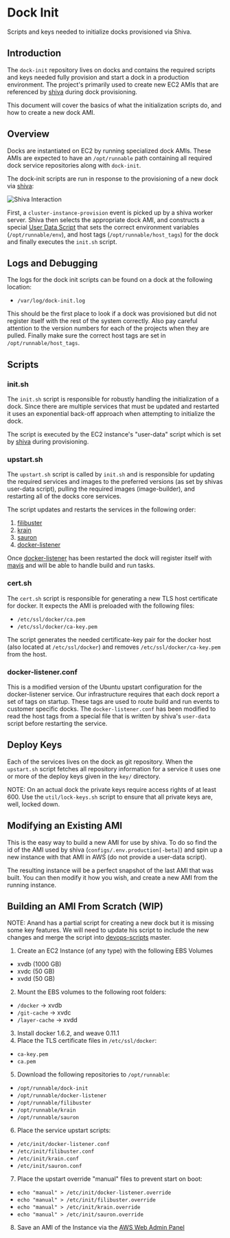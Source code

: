 # Dock Init
Scripts and keys needed to initialize docks provisioned via Shiva.

## Introduction
The `dock-init` repository lives on docks and contains the required scripts and
keys needed fully provision and start a dock in a production environment. The
project's primarily used to create new EC2 AMIs that are referenced by
[shiva](https://github.com/CodeNow/shiva) during dock provisioning.

This document will cover the basics of what the initialization scripts do, and
how to create a new dock AMI.

## Overview
Docks are instantiated on EC2 by running specialized dock AMIs. These AMIs are
expected to have an `/opt/runnable` path containing all required dock service
repositories along with `dock-init`.

The dock-init scripts are run in response to the provisioning of a new dock via
[shiva](https://github.com/CodeNow/shiva):

![Shiva Interaction](https://docs.google.com/drawings/d/1bpHidufswuNd7cNkHvm9jIUs-o9P9XWmag5meeRaMkg/pub?w=708&h=228)

First, a `cluster-instance-provision` event is picked up by a shiva worker
server. Shiva then selects the appropriate dock AMI, and constructs a special
[User Data Script](http://docs.aws.amazon.com/AWSEC2/latest/UserGuide/ec2-instance-metadata.html)
that sets the correct environment variables (`/opt/runnable/env`), and host tags
(`/opt/runnable/host_tags`) for the dock and finally executes the `init.sh` script.

## Logs and Debugging
The logs for the dock init scripts can be found on a dock at the following location:

* `/var/log/dock-init.log`

This should be the first place to look if a dock was provisioned but did not
register itself with the rest of the system correctly. Also pay careful attention
to the version numbers for each of the projects when they are pulled. Finally make
sure the correct host tags are set in `/opt/runnable/host_tags`.

## Scripts

### init.sh
The `init.sh` script is responsible for robustly handling the initialization of
a dock. Since there are multiple services that must be updated and restarted it
uses an exponential back-off approach when attempting to initialize the dock.

The script is executed by the EC2 instance's "user-data" script which is set by
[shiva](https://github.com/CodeNow/shiva) during provisioning.

### upstart.sh
The `upstart.sh` script is called by `init.sh` and is responsible for updating
the required services and images to the preferred versions (as set by shivas
user-data script), pulling the required images (image-builder), and restarting
all of the docks core services.

The script updates and restarts the services in the following order:

1. [filibuster](https://github.com/Runnable/Filibuster)
2. [krain](https://github.com/codenow/krain)
3. [sauron](https://github.com/codenow/sauron)
4. [docker-listener](https://github.com/codenow/docker-listener)

Once [docker-listener](https://github.com/codenow/docker-listener) has been
restarted the dock will register itself with
[mavis](https://github.com/codenow/mavis) and will be able to handle build and
run tasks.

### cert.sh
The `cert.sh` script is responsible for generating a new TLS host certificate
for docker. It expects the AMI is preloaded with the following files:

* `/etc/ssl/docker/ca.pem`
* `/etc/ssl/docker/ca-key.pem`

The script generates the needed certificate-key pair for the docker host (also
located at `/etc/ssl/docker`) and removes `/etc/ssl/docker/ca-key.pem` from the
host.

### docker-listener.conf
This is a modified version of the Ubuntu upstart configuration for the
docker-listener service. Our infrastructure requires that each dock report a
set of tags on startup. These tags are used to route build and run events to
customer specific docks. The `docker-listener.conf` has been modified to read
the host tags from a special file that is written by shiva's `user-data` script
before restarting the service.

## Deploy Keys
Each of the services lives on the dock as git repository. When the `upstart.sh`
script fetches all repository information for a service it uses one or more
of the deploy keys given in the `key/` directory.

NOTE: On an actual dock the private keys require access rights of at least 600.
Use the `util/lock-keys.sh` script to ensure that all private keys are, well,
locked down.

## Modifying an Existing AMI
This is the easy way to build a new AMI for use by shiva. To do so find the
id of the AMI used by shiva (`configs/.env.production[-beta]`) and spin up a
new instance with that AMI in AWS (do not provide a user-data script).

The resulting instance will be a perfect snapshot of the last AMI that was built.
You can then modify it how you wish, and create a new AMI from the running instance.

## Building an AMI From Scratch (WIP)

NOTE: Anand has a partial script for creating a new dock but it is missing some
key features. We will need to update his script to include the new changes and
merge the script into [devops-scripts](https://github.com/Codenow/devops-scripts)
master.

1. Create an EC2 Instance (of any type) with the following EBS Volumes
  * xvdb (1000 GB)
  * xvdc (50 GB)
  * xvdd (50 GB)
2. Mount the EBS volumes to the following root folders:
  * `/docker` -> xvdb
  * `/git-cache` -> xvdc
  * `/layer-cache` -> xvdd
3. Install docker 1.6.2, and weave 0.11.1
4. Place the TLS certificate files in `/etc/ssl/docker`:
  * `ca-key.pem`
  * `ca.pem`
5. Download the following repositories to `/opt/runnable`:
  * `/opt/runnable/dock-init`
  * `/opt/runnable/docker-listener`
  * `/opt/runnable/filibuster`
  * `/opt/runnable/krain`
  * `/opt/runnable/sauron`
6. Place the service upstart scripts:
  * `/etc/init/docker-listener.conf`
  * `/etc/init/filibuster.conf`
  * `/etc/init/krain.conf`
  * `/etc/init/sauron.conf`
7. Place the upstart override "manual" files to prevent start on boot:
  * `echo "manual" > /etc/init/docker-listener.override`
  * `echo "manual" > /etc/init/filibuster.override`
  * `echo "manual" > /etc/init/krain.override`
  * `echo "manual" > /etc/init/sauron.override`
8. Save an AMI of the Instance via the [AWS Web Admin Panel](http://docs.aws.amazon.com/AWSEC2/latest/UserGuide/AMIs.html)
